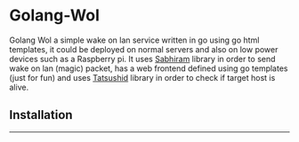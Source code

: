 # Golang-Wol

Golang Wol a simple wake on lan service written in go using go html templates, it could be deployed on normal servers and also on low power devices such as a Raspberry pi.
It uses [Sabhiram](https://github.com/sabhiram/go-wol) library in order to send wake on lan (magic) packet, has a web frontend defined using go templates (just for fun) and uses [Tatsushid](https://github.com/tatsushid/go-fastping) library in order to check if target host is alive.

## Installation
---